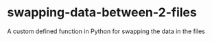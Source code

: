 # swapping-data-between-2-files
A custom defined function in Python for swapping the data in the files
